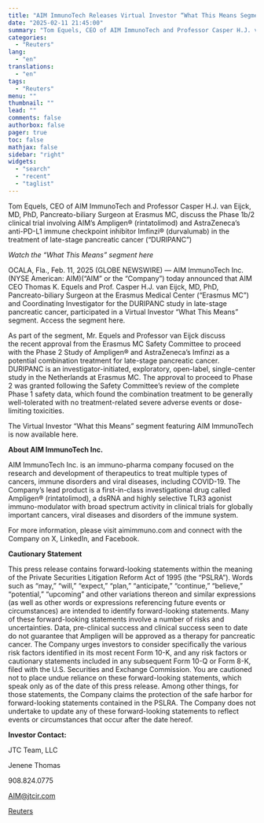 ```yaml
---
title: "AIM ImmunoTech Releases Virtual Investor “What This Means Segment”"
date: "2025-02-11 21:45:00"
summary: "Tom Equels, CEO of AIM ImmunoTech and Professor Casper H.J. van Eijck, MD, PhD, Pancreato-biliary Surgeon at Erasmus MC, discuss the Phase 1b/2 clinical trial involving AIM’s Ampligen® (rintatolimod) and AstraZeneca’s anti-PD-L1 immune checkpoint inhibitor Imfinzi® (durvalumab) in the treatment of late-stage pancreatic cancer (“DURIPANC”)Watch the “What This Means” segment..."
categories:
  - "Reuters"
lang:
  - "en"
translations:
  - "en"
tags:
  - "Reuters"
menu: ""
thumbnail: ""
lead: ""
comments: false
authorbox: false
pager: true
toc: false
mathjax: false
sidebar: "right"
widgets:
  - "search"
  - "recent"
  - "taglist"
---
```


Tom Equels, CEO of AIM ImmunoTech and Professor Casper H.J. van Eijck, MD, PhD, Pancreato-biliary Surgeon at Erasmus MC, discuss the Phase 1b/2 clinical trial involving AIM’s Ampligen® (rintatolimod) and AstraZeneca’s anti-PD-L1 immune checkpoint inhibitor Imfinzi® (durvalumab) in the treatment of late-stage pancreatic cancer (“DURIPANC”)

*Watch the “What This Means” segment* *here*

OCALA, Fla., Feb. 11, 2025 (GLOBE NEWSWIRE) — AIM ImmunoTech Inc. (NYSE American: AIM)(“AIM” or the “Company”) today announced that AIM CEO Thomas K. Equels and Prof. Casper H.J. van Eijck, MD, PhD, Pancreato-biliary Surgeon at the Erasmus Medical Center (“Erasmus MC”) and Coordinating Investigator for the DURIPANC study in late-stage pancreatic cancer, participated in a Virtual Investor “What This Means” segment. Access the segment here.

As part of the segment, Mr. Equels and Professor van Eijck discuss the recent approval from the Erasmus MC Safety Committee to proceed with the Phase 2 Study of Ampligen® and AstraZeneca’s Imfinzi as a potential combination treatment for late-stage pancreatic cancer. DURIPANC is an investigator-initiated, exploratory, open-label, single-center study in the Netherlands at Erasmus MC. The approval to proceed to Phase 2 was granted following the Safety Committee’s review of the complete Phase 1 safety data, which found the combination treatment to be generally well-tolerated with no treatment-related severe adverse events or dose-limiting toxicities.

The Virtual Investor “What this Means” segment featuring AIM ImmunoTech is now available here.

**About AIM ImmunoTech Inc.**

AIM ImmunoTech Inc. is an immuno-pharma company focused on the research and development of therapeutics to treat multiple types of cancers, immune disorders and viral diseases, including COVID-19. The Company’s lead product is a first-in-class investigational drug called Ampligen® (rintatolimod), a dsRNA and highly selective TLR3 agonist immuno-modulator with broad spectrum activity in clinical trials for globally important cancers, viral diseases and disorders of the immune system.

For more information, please visit aimimmuno.com and connect with the Company on X, LinkedIn, and Facebook.

**Cautionary Statement**

This press release contains forward-looking statements within the meaning of the Private Securities Litigation Reform Act of 1995 (the “PSLRA”). Words such as “may,” “will,” “expect,” “plan,” “anticipate,” “continue,” “believe,” “potential,” “upcoming” and other variations thereon and similar expressions (as well as other words or expressions referencing future events or circumstances) are intended to identify forward-looking statements. Many of these forward-looking statements involve a number of risks and uncertainties. Data, pre-clinical success and clinical success seen to date do not guarantee that Ampligen will be approved as a therapy for pancreatic cancer. The Company urges investors to consider specifically the various risk factors identified in its most recent Form 10-K, and any risk factors or cautionary statements included in any subsequent Form 10-Q or Form 8-K, filed with the U.S. Securities and Exchange Commission. You are cautioned not to place undue reliance on these forward-looking statements, which speak only as of the date of this press release. Among other things, for those statements, the Company claims the protection of the safe harbor for forward-looking statements contained in the PSLRA. The Company does not undertake to update any of these forward-looking statements to reflect events or circumstances that occur after the date hereof.

**Investor Contact:**

JTC Team, LLC

Jenene Thomas

908.824.0775

AIM@jtcir.com

[Reuters](https://www.tradingview.com/news/reuters.com,2025-02-11:newsml_GNX8Frd5l:0-aim-immunotech-releases-virtual-investor-what-this-means-segment/)
